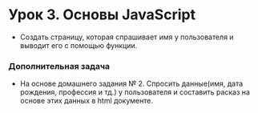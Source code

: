 # Урок 3. Основы JavaScript

- Создать страницу, которая спрашивает имя у пользователя и выводит его с помощью функции.

### Дополнительная задача

- На основе домашнего задания № 2. Спросить данные(имя, дата рождения, профессия и тд.) у пользователя и составить расказ на основе этих данных в html документе.